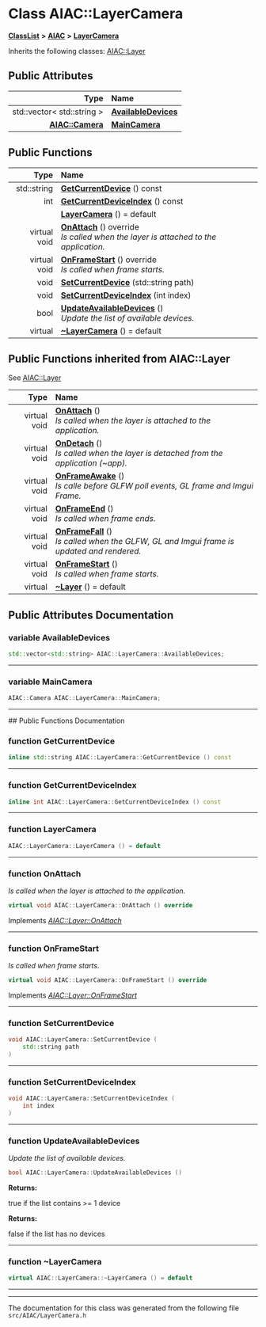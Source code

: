 

# Class AIAC::LayerCamera



[**ClassList**](annotated.md) **>** [**AIAC**](namespaceAIAC.md) **>** [**LayerCamera**](classAIAC_1_1LayerCamera.md)








Inherits the following classes: [AIAC::Layer](classAIAC_1_1Layer.md)






















## Public Attributes

| Type | Name |
| ---: | :--- |
|  std::vector&lt; std::string &gt; | [**AvailableDevices**](#variable-availabledevices)  <br> |
|  [**AIAC::Camera**](classAIAC_1_1Camera.md) | [**MainCamera**](#variable-maincamera)  <br> |
































## Public Functions

| Type | Name |
| ---: | :--- |
|  std::string | [**GetCurrentDevice**](#function-getcurrentdevice) () const<br> |
|  int | [**GetCurrentDeviceIndex**](#function-getcurrentdeviceindex) () const<br> |
|   | [**LayerCamera**](#function-layercamera) () = default<br> |
| virtual void | [**OnAttach**](#function-onattach) () override<br>_Is called when the layer is attached to the application._  |
| virtual void | [**OnFrameStart**](#function-onframestart) () override<br>_Is called when frame starts._  |
|  void | [**SetCurrentDevice**](#function-setcurrentdevice) (std::string path) <br> |
|  void | [**SetCurrentDeviceIndex**](#function-setcurrentdeviceindex) (int index) <br> |
|  bool | [**UpdateAvailableDevices**](#function-updateavailabledevices) () <br>_Update the list of available devices._  |
| virtual  | [**~LayerCamera**](#function-layercamera) () = default<br> |


## Public Functions inherited from AIAC::Layer

See [AIAC::Layer](classAIAC_1_1Layer.md)

| Type | Name |
| ---: | :--- |
| virtual void | [**OnAttach**](classAIAC_1_1Layer.md#function-onattach) () <br>_Is called when the layer is attached to the application._  |
| virtual void | [**OnDetach**](classAIAC_1_1Layer.md#function-ondetach) () <br>_Is called when the layer is detached from the application (~app)._  |
| virtual void | [**OnFrameAwake**](classAIAC_1_1Layer.md#function-onframeawake) () <br>_Is calle before GLFW poll events, GL frame and Imgui Frame._  |
| virtual void | [**OnFrameEnd**](classAIAC_1_1Layer.md#function-onframeend) () <br>_Is called when frame ends._  |
| virtual void | [**OnFrameFall**](classAIAC_1_1Layer.md#function-onframefall) () <br>_Is called when the GLFW, GL and Imgui frame is updated and rendered._  |
| virtual void | [**OnFrameStart**](classAIAC_1_1Layer.md#function-onframestart) () <br>_Is called when frame starts._  |
| virtual  | [**~Layer**](classAIAC_1_1Layer.md#function-layer) () = default<br> |






















































## Public Attributes Documentation




### variable AvailableDevices 

```C++
std::vector<std::string> AIAC::LayerCamera::AvailableDevices;
```




<hr>



### variable MainCamera 

```C++
AIAC::Camera AIAC::LayerCamera::MainCamera;
```




<hr>
## Public Functions Documentation




### function GetCurrentDevice 

```C++
inline std::string AIAC::LayerCamera::GetCurrentDevice () const
```




<hr>



### function GetCurrentDeviceIndex 

```C++
inline int AIAC::LayerCamera::GetCurrentDeviceIndex () const
```




<hr>



### function LayerCamera 

```C++
AIAC::LayerCamera::LayerCamera () = default
```




<hr>



### function OnAttach 

_Is called when the layer is attached to the application._ 
```C++
virtual void AIAC::LayerCamera::OnAttach () override
```



Implements [*AIAC::Layer::OnAttach*](classAIAC_1_1Layer.md#function-onattach)


<hr>



### function OnFrameStart 

_Is called when frame starts._ 
```C++
virtual void AIAC::LayerCamera::OnFrameStart () override
```



Implements [*AIAC::Layer::OnFrameStart*](classAIAC_1_1Layer.md#function-onframestart)


<hr>



### function SetCurrentDevice 

```C++
void AIAC::LayerCamera::SetCurrentDevice (
    std::string path
) 
```




<hr>



### function SetCurrentDeviceIndex 

```C++
void AIAC::LayerCamera::SetCurrentDeviceIndex (
    int index
) 
```




<hr>



### function UpdateAvailableDevices 

_Update the list of available devices._ 
```C++
bool AIAC::LayerCamera::UpdateAvailableDevices () 
```





**Returns:**

true if the list contains &gt;= 1 device 




**Returns:**

false if the list has no devices 





        

<hr>



### function ~LayerCamera 

```C++
virtual AIAC::LayerCamera::~LayerCamera () = default
```




<hr>

------------------------------
The documentation for this class was generated from the following file `src/AIAC/LayerCamera.h`

